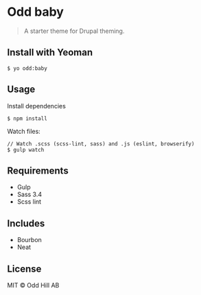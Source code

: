 # Odd baby
> A starter theme for Drupal theming.

## Install with Yeoman
```
$ yo odd:baby
```

## Usage
Install dependencies
```
$ npm install
```

Watch files:
```
// Watch .scss (scss-lint, sass) and .js (eslint, browserify)
$ gulp watch
```

## Requirements
* Gulp
* Sass 3.4
* Scss lint

## Includes
* Bourbon
* Neat

## License
MIT © Odd Hill AB
